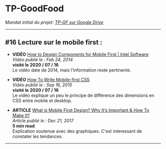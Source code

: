 # **TP-GoodFood**

*Mandat initial du projet: [TP-GF sur Google Drive](https://docs.google.com/document/d/1rMaFXWExQbA2jnA9h01AgQeByHDBtRkJ3OQrcsGDdp4/edit)*

---
## #16 Lecture sur le mobile first :

- **VIDÉO** [How to Design Components for Mobile First | Intel Software](https://www.youtube.com/watch?v=xWInGelLGN8&t)     
*Vidéo publié le : Feb 24, 2014*   
**visité le 2020 / 07 / 16**    
Le vidéo date de 2014, mais l'information reste pertinente.

- **VIDÉO** [How To Write Mobile-first CSS](https://www.youtube.com/watch?v=LCveWtlvSbM)    
*Vidéo publié le : Sep 16, 2015*   
**visité le 2020 / 07 / 16**    
Le vidéo explique un peu le principe de différence des dimensions en CSS entre mobile et desktop.  

- **ARTICLE** [What is Mobile First Design? Why It’s Important & How To Make It?](https://medium.com/@Vincentxia77/what-is-mobile-first-design-why-its-important-how-to-make-it-7d3cf2e29d00)   
*Article publié le : Dec 21, 2017*   
**5 min read**      
Explication soutenue avec des graphiques. C'est interessant de constater les tendances.




---

